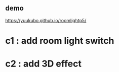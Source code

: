 ## demo  
https://yuukubo.github.io/roomlightp5/  
  
# c1  : add room light switch  
# c2  : add 3D effect  
